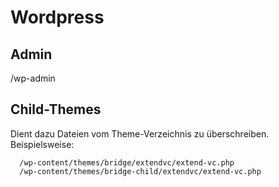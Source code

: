 # Wordpress

## Admin
/wp-admin

## Child-Themes
Dient dazu Dateien vom Theme-Verzeichnis zu überschreiben.
Beispielsweise:
```
  /wp-content/themes/bridge/extendvc/extend-vc.php
  /wp-content/themes/bridge-child/extendvc/extend-vc.php
```
